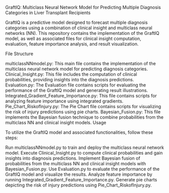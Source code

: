 GraftIQ:  Multiclass Neural Network Model for Predicting Multiple Diagnosis Categories in Liver Transplant Recipients

GraftIQ is a predictive model designed to forecast multiple diagnosis categories using a combination of clinical insight and multiclass neural networks (NN). This repository contains the implementation of the GraftIQ model, as well as associated files for clinical insight computation, evaluation, feature importance analysis, and result visualization.

File Structure

multiclassNNmodel.py: This main file contains the implementation of the multiclass neural network model for predicting diagnosis categories.
Clinical_Insight.py: This file includes the computation of clinical probabilities, providing insights into the diagnosis predictions.
Evaluation.py: The Evaluation file contains scripts for evaluating the performance of the GraftIQ model and generating result illustrations.
Integrated_Gradient_Feature_Importance.py: This file contains scripts for analyzing feature importance using integrated gradients.
Pie_Chart_RiskofInjury.py: The Pie Chart file contains scripts for visualizing the risk of injury predictions using pie charts.
Bayesian_Fusion.py: This file implements the Bayesian fusion technique to combine probabilities from the multiclass NN and clinical insight models.
Usage

To utilize the GraftIQ model and associated functionalities, follow these steps:

Run multiclassNNmodel.py to train and deploy the multiclass neural network model.
Execute Clinical_Insight.py to compute clinical probabilities and gain insights into diagnosis predictions.
Implement Bayesian fusion of probabilities from the multiclass NN and clinical insight models with Bayesian_Fusion.py.
Use Evaluation.py to evaluate the performance of the GraftIQ model and visualize the results.
Analyze feature importance by running Integrated_Gradient_Feature_Importance.py.
Generate pie charts depicting the risk of injury predictions using Pie_Chart_RiskofInjury.py.
